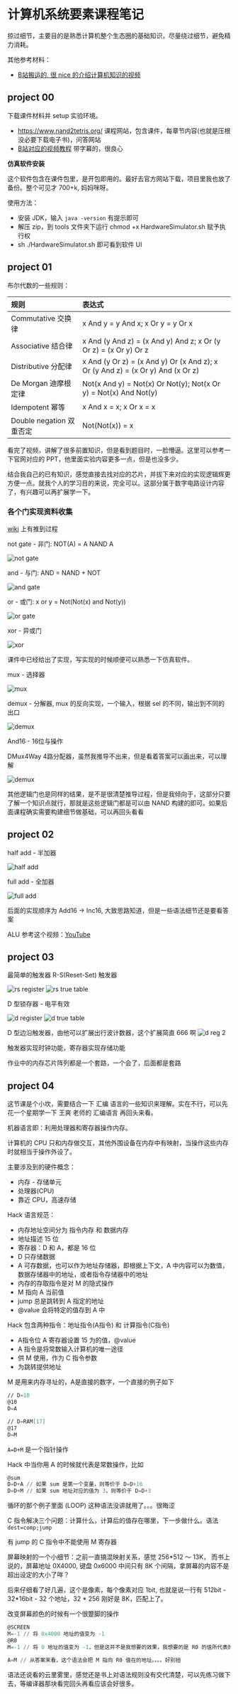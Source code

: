 # 计算机系统要素课程笔记

掠过细节，主要目的是熟悉计算机整个生态圈的基础知识，尽量绕过细节，避免精力消耗。

其他参考材料：

* [B站搬运的, 很 nice 的介绍计算机知识的视频](https://www.bilibili.com/video/BV1EW411u7th)

## project 00

下载课件材料并 setup 实验环境。

* https://www.nand2tetris.org/ 课程网站，包含课件，每章节内容(也就是压根没必要下载电子书)，问答网站
* [B站对应的视频教程](https://www.bilibili.com/video/BV1KJ411s7QJ?from=search&seid=12405874849217521087&spm_id_from=333.337.0.0) 带字幕的，很良心
  
**仿真软件安装**

这个软件包含在课件包里，是开包即用的。最好去官方网站下载，项目里我也放了备份。整个可见才 700+k, 妈妈咪呀。

使用方法：

* 安装 JDK，输入 `java -version` 有提示即可
* 解压 zip，到 tools 文件夹下运行 chmod +x HardwareSimulator.sh 赋予执行权
* sh ./HardwareSimulator.sh 即可看到软件 UI

## project 01

布尔代数的一些规则：

| 规则                     | 表达式                                                                          |
| :----------------------- | :------------------------------------------------------------------------------ |
| Commutative 交换律       | x And y = y And x; x Or y = y Or x                                              |
| Associative 结合律       | x And (y And z) = (x And y) And z; x Or (y Or z) = (x Or y) Or z                |
| Distributive 分配律      | x And (y Or z) = (x And y) Or (x And z); x Or (y And z) = (x Or y) And (x Or z) |
| De Morgan 迪摩根定律     | Not(x And y) = Not(x) Or Not(y); Not(x Or y) = Not(x) And Not(y)                |
| Idempotent 幂等          | x And x = x; x Or x = x                                                         |
| Double negation 双重否定 | Not(Not(x)) = x                                                                 |

看完了视频，讲解了很多前置知识，但是看到题目时，一脸懵逼。这里可以参考一下官网对应的 PPT，他里面实验内容更多一点，但是也没多少。

结合我自己的已有知识，感觉直接去找对应的芯片，并拔下来对应的实现逻辑辉更方便一点。就我个人的学习目的来说，完全可以。这部分属于数字电路设计内容了，有兴趣可以再扩展学一下。

### 各个门实现资料收集

[wiki](https://en.wikipedia.org/wiki/NAND_logic) 上有推到过程 

not gate - 非门: NOT(A) = A NAND A

![not gate](imags/not_impl.png)

and - 与门: AND = NAND + NOT

![and gate](imags/and_impl.png)

or - 或门: x or y = Not(Not(x) and Not(y))

![or gate](imags/or_impl.png)

xor - 异或门

![xor](imags/xor_impl.png)

课件中已经给出了实现，写实现的时候顺便可以熟悉一下仿真软件。

mux - 选择器

![mux](imags/mux_impl.png)

demux - 分解器, mux 的反向实现，一个输入，根据 sel 的不同，输出到不同的出口

![demux](imags/demux_impl.png)

And16 - 16位与操作

DMux4Way 4路分配器，虽然我推导不出来，但是看着答案可以画出来，可以理解

![demux](imags/demux4way_impl.png)

其他逻辑门也是同样的结果，是不是很清楚推导过程，但是我倾向于，这部分只要了解一个知识点就行，那就是这些逻辑门都是可以由 NAND 构建的即可。如果后面课程确实需要构建细节做基础，可以再回头看看

## project 02

half add - 半加器

![half add](imags/half_add_impl.png)

full add - 全加器

![full add](imags/full_add_impl.png)

后面的实现顺序为 Add16 -> Inc16, 大致思路知道，但是一些语法细节还是要看答案

ALU 参考这个视频：[YouTube](https://www.youtube.com/watch?v=3bgMUGdGcBU)

## project 03

最简单的触发器 R-S(Reset-Set) 触发器

![rs register](imags/rs_register.png)
![rs true table](imags/rs_true_table.png)

D 型锁存器 - 电平有效

![d register](imags/d_register.png)
![d true table](imags/d_true_table.png)

D 型边沿触发器，由他可以扩展出行波计数器，这个扩展简直 666 啊
![d reg 2](imags/d_register2.png)

触发器实现时钟功能，寄存器实现存储功能

作业中的内存芯片阵列都是一个套路，一个会了，后面都是套路

## project 04

这节课是个小坎，需要结合一下 汇编 语言的一些知识来理解。实在不行，可以先花一个星期学一下 王爽 老师的 汇编语言 再回头来看。

机器语言即：利用处理器和寄存器操作内存。

计算机的 CPU 只和内存做交互，其他外围设备在内存中有映射，当操作这些内存时就相当于操作外设了。

主要涉及到的硬件概念：

* 内存 - 存储单元
* 处理器(CPU)
* 靠近 CPU，高速存储

Hack 语言规范：

* 内存地址空间分为 指令内存 和 数据内存
* 地址描述 15 位
* 寄存器：D 和 A，都是 16 位
* D 只存储数据
* A 可存数据，也可以作为地址存储器，即根据上下文，A 中内容可以为数值，数据存储器中的地址，或者指令存储器中的地址
* 内存的存取指令是对 M 的隐式操作
* M 指向 A 当前值
* jump 总是跳转到 A 指定的地址
* @value 会将特定的值存到 A 中

Hack 包含两种指令：地址指令(A指令) 和 计算指令(C指令)

* A指令位 A 寄存器设置 15 为的值，@value
* A 指令是将常数输入计算机的唯一途径
* 供 M 使用，作为 C 指令参数
* 为跳转提供地址

M 是用来内存寻址的，A是直接的数字，一个直接的例子如下

```asm
// D=10
@10
D=A

// D=RAM[17]
@17
D=M
```

`A=D+M` 是一个指针操作

Hack 中当你用 A 的时候就代表是常数操作，比如

```asm
@sum
D=D+A // 如果 sum 是第一个变量，则等价于 D=D+16
D=D+M // 如果 sum 地址对应的值为 3，则等价于 D=D+3
```

循环的那个例子里面 (LOOP) 这种语法没讲就用了。。。很晦涩

C 指令解决三个问题：计算什么，计算后的值存在哪里，下一步做什么。语法 `dest=comp;jump`

有 jump 的 C 指令中不能使用 M 寄存器

屏幕映射的一个小细节：之前一直搞混映射关系，感觉 256*512 ～ 13K， 而书上说的，屏幕地址 0X4000, 键盘 0x6000 中间只有 8K 个间隔，拿屏幕的内容不是超出设定的大小了咩？

后来仔细看了好几遍，这个是像素，每个像素对应 1bit, 也就是说一行有 512bit - 32*16bit - 32 个地址，32 * 256 刚好是 8K，匹配上了。

改变屏幕颜色的时候有一个很蹩脚的操作

```asm
@SCREEN
M=-1 // 将 0x4000 地址的值变为 -1
@R0
M=-1 // 将 0 地址的值变为 -1，但是这并不是我想要的效果，我想要的是 R0 的值所代表的地址的位置值改变，更像是 [@R0] = -1 这种感觉

A=M // 从答案来看，这个语法会把 M 指向 R0 值在的地址。。。。好别扭
```

语法还说看的云里雾里，感觉还是书上对语法规则没有交代清楚，可以先练习做下去，等编译器那块看完回头再看应该会好很多。